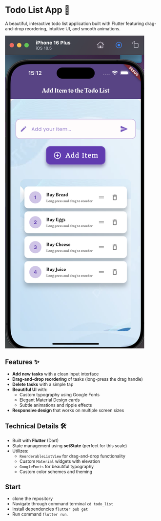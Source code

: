 # Todo List App 📝

A beautiful, interactive todo list application built with Flutter featuring drag-and-drop reordering, intuitive UI, and smooth animations.

![App Screenshot](https://github.com/AakrishLama/ToDo_List/blob/main/app.png?raw=true) 

## Features ✨

- **Add new tasks** with a clean input interface
- **Drag-and-drop reordering** of tasks (long-press the drag handle)
- **Delete tasks** with a simple tap
- **Beautiful UI** with:
  - Custom typography using Google Fonts
  - Elegant Material Design cards
  - Subtle animations and ripple effects
- **Responsive design** that works on multiple screen sizes

## Technical Details 🛠️

- Built with **Flutter** (Dart)
- State management using **setState** (perfect for this scale)
- Utilizes:
  - `ReorderableListView` for drag-and-drop functionality
  - Custom `Material` widgets with elevation
  - `GoogleFonts` for beautiful typography
  - Custom color schemes and theming

## Start
- clone the repository
- Navigate through command terminal `cd todo_list`
- Install dependencies `flutter pub get`
- Run command `flutter run`.

